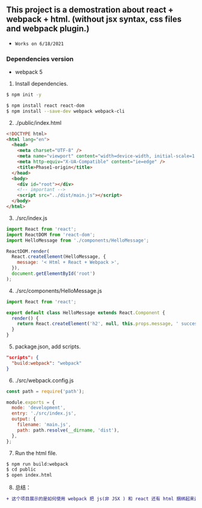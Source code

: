 ## This project is a demostration about react + webpack + html. (without jsx syntax, css files and webpack plugin.)

- `Works on 6/18/2021`

### Dependencies version

- webpack 5

1. Install dependencies.

```bash
$ npm init -y

$ npm install react react-dom
$ npm install --save-dev webpack webpack-cli
```

2. ./public/index.html

```html
<!DOCTYPE html>
<html lang="en">
  <head>
    <meta charset="UTF-8" />
    <meta name="viewport" content="width=device-width, initial-scale=1.0" />
    <meta http-equiv="X-UA-Compatible" content="ie=edge" />
    <title>Phase1-origin</title>
  </head>
  <body>
    <div id="root"></div>
    <!-- important -->
    <script src="../dist/main.js"></script>
  </body>
</html>
```

3. ./src/index.js

```js
import React from 'react';
import ReactDOM from 'react-dom';
import HelloMessage from './components/HelloMessage';

ReactDOM.render(
  React.createElement(HelloMessage, {
    message: '< Html + React + Webpack >',
  }),
  document.getElementById('root')
);
```

4. ./src/components/HelloMessage.js

```js
import React from 'react';

export default class HelloMessage extends React.Component {
  render() {
    return React.createElement('h2', null, this.props.message, ' success!');
  }
}
```

5. package.json, add scripts.

```json
"scripts": {
  "build:webpack": "webpack"
}
```

6. ./src/webpack.config.js

```js
const path = require('path');

module.exports = {
  mode: 'development',
  entry: './src/index.js',
  output: {
    filename: 'main.js',
    path: path.resolve(__dirname, 'dist'),
  },
};
```

7. Run the html file.

```bash
$ npm run build:webpack
$ cd public
$ open index.html
```

8. 总结：

```diff
+ 这个项目展示的是如何使用 webpack 把 js(非 JSX ) 和 react 还有 html 捆绑起来运行。
```

